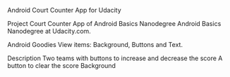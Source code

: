 Android Court Counter App for Udacity

Project Court Counter App of Android Basics Nanodegree
Android Basics Nanodegree at Udacity.com.

Android Goodies
View items: Background, Buttons and Text.

Description
Two teams with buttons to increase and decrease the score 
A button to clear the score 
Background 

